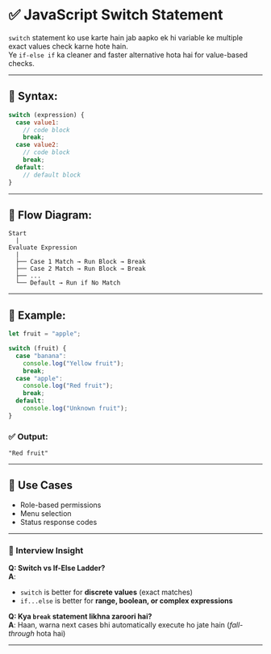 # ✅ JavaScript Switch Statement

`switch` statement ko use karte hain jab aapko ek hi variable ke multiple exact values check karne hote hain.  
Ye `if-else if` ka cleaner and faster alternative hota hai for value-based checks.

---

## 🔹 Syntax:

```js
switch (expression) {
  case value1:
    // code block
    break;
  case value2:
    // code block
    break;
  default:
    // default block
}
```

---

## 🔹 Flow Diagram:

```
Start
  |
Evaluate Expression
  |
  ├── Case 1 Match → Run Block → Break
  ├── Case 2 Match → Run Block → Break
  ├── ...
  └── Default → Run if No Match
```

---

## 🔹 Example:

```js
let fruit = "apple";

switch (fruit) {
  case "banana":
    console.log("Yellow fruit");
    break;
  case "apple":
    console.log("Red fruit");
    break;
  default:
    console.log("Unknown fruit");
}
```

### ✅ Output:
```
"Red fruit"
```

---

## 📌 Use Cases

- Role-based permissions  
- Menu selection  
- Status response codes  

---

### 🧠 Interview Insight

**Q: Switch vs If-Else Ladder?**  
**A**:  
- `switch` is better for **discrete values** (exact matches)  
- `if...else` is better for **range, boolean, or complex expressions**

**Q: Kya `break` statement likhna zaroori hai?**  
**A**: Haan, warna next cases bhi automatically execute ho jate hain (*fall-through* hota hai)

---
